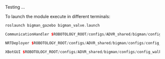 Testing ...

To launch the module execute in different terminals:

```cpp
roslaunch bigman_gazebo bigman_valve.launch
```

```cpp
CommunicationHandler $ROBOTOLOGY_ROOT/configs/ADVR_shared/bigman/configs/config_walkman_floating_base.yaml
```

```cpp
NRTDeployer $ROBOTOLOGY_ROOT/configs/ADVR_shared/bigman/configs/config_walkman_floating_base.yaml 

```

```cpp
XBotGUI $ROBOTOLOGY_ROOT/configs/ADVR_shared/bigman/configs/config_walkman_floating_base.yaml 
```
